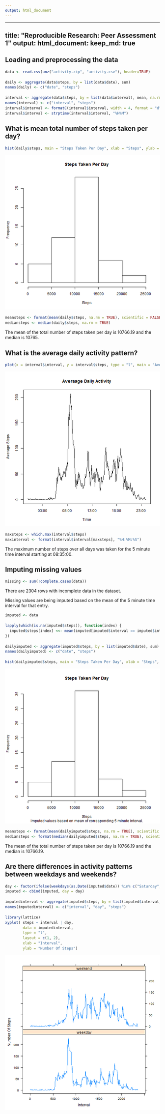 ```yaml
---
output: html_document
---
```




---
title: "Reproducible Research: Peer Assessment 1"
output: 
  html_document:
    keep_md: true
---


## Loading and preprocessing the data

```r
data <- read.csv(unz("activity.zip", "activity.csv"), header=TRUE)

daily <- aggregate(data$steps, by = list(data$date), sum)
names(daily) <- c("date", "steps")

interval <- aggregate(data$steps, by = list(data$interval), mean, na.rm = TRUE)
names(interval) <- c("interval", "steps")
interval$interval <- formatC(interval$interval, width = 4, format = "d", flag = "0")
interval$interval <- strptime(interval$interval, "%H%M")
```


## What is mean total number of steps taken per day?

```r
hist(daily$steps, main = "Steps Taken Per Day", xlab = "Steps", ylab = "Frequency")
```

![plot of chunk meansteps](figure/meansteps-1.png) 

```r
meansteps <- format(mean(daily$steps, na.rm = TRUE), scientific = FALSE)
mediansteps <- median(daily$steps, na.rm = TRUE)
```

The mean of the total number of steps taken per day is 10766.19 and the median is 10765.


## What is the average daily activity pattern?

```r
plot(x = interval$interval, y = interval$steps, type = "l", main = "Averaage Daily Activity", xlab = "Time", ylab = "Average Steps")
```

![plot of chunk dailyactivity](figure/dailyactivity-1.png) 

```r
maxsteps <- which.max(interval$steps)
maxinterval <- format(interval$interval[maxsteps], "%H:%M:%S")
```

The maximum number of steps over all days was taken for the 5 minute time interval starting at 08:35:00. 

## Imputing missing values

```r
missing <- sum(!complete.cases(data))
```

There are 2304 rows with incomplete data in the dataset.

Missing values are being imputed based on the mean of the 5 minute time interval for that entry.

```r
imputed <- data

lapply(which(is.na(imputed$steps)), function(index) {
  imputed$steps[index] <<- mean(imputed[imputed$interval == imputed$interval[index], "steps"], na.rm = TRUE)
})

dailyimputed <- aggregate(imputed$steps, by = list(imputed$date), sum)
names(dailyimputed) <- c("date", "steps")

hist(dailyimputed$steps, main = "Steps Taken Per Day", xlab = "Steps", ylab = "Frequency", sub = "Imputed values based on mean of corresponding 5 minute interval.")
```

![plot of chunk impute](figure/impute-1.png) 

```r
meansteps <- format(mean(dailyimputed$steps, na.rm = TRUE), scientific = FALSE)
mediansteps <- format(median(dailyimputed$steps, na.rm = TRUE), scientific = FALSE)
```

The mean of the total number of steps taken per day is 10766.19 and the median is 10766.19.

## Are there differences in activity patterns between weekdays and weekends?

```r
day <- factor(ifelse(weekdays(as.Date(imputed$date)) %in% c("Saturday", "Sunday"), "weekend", "weekday"))
imputed <- cbind(imputed, day = day)

imputedinterval <- aggregate(imputed$steps, by = list(imputed$interval, imputed$day), mean, na.rm = TRUE)
names(imputedinterval) <- c("interval", "day", "steps")

library(lattice)
xyplot( steps ~ interval | day,
        data = imputedinterval,
        type = "l",
        layout = c(1, 2),
        xlab = "Interval",
        ylab = "Number Of Steps")
```

![plot of chunk weekday](figure/weekday-1.png) 
